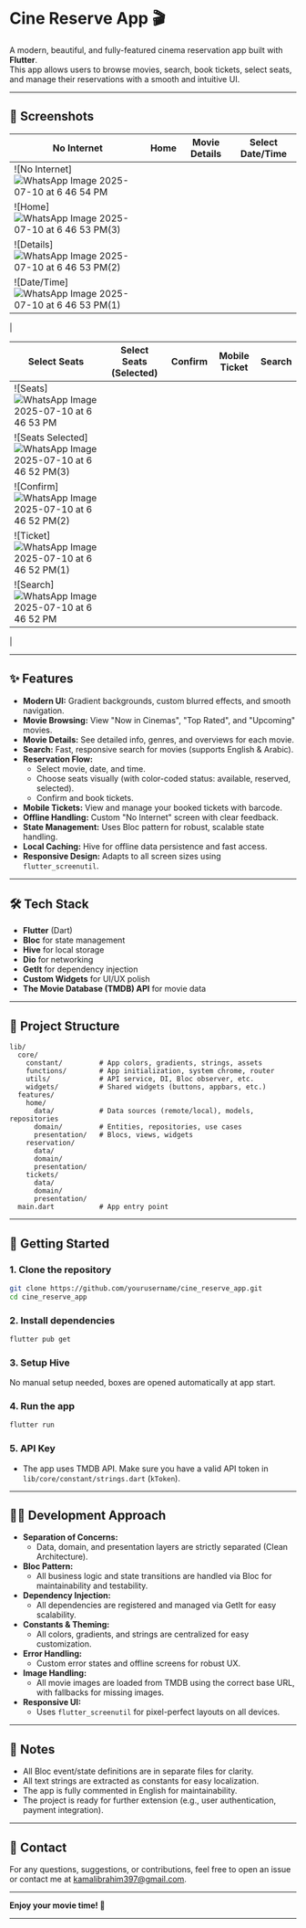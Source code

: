 
# Cine Reserve App 🎬

A modern, beautiful, and fully-featured cinema reservation app built with **Flutter**.  
This app allows users to browse movies, search, book tickets, select seats, and manage their reservations with a smooth and intuitive UI.

---

## 📱 Screenshots

| No Internet | Home | Movie Details | Select Date/Time |
|-------------|------|--------------|------------------|
| ![No Internet] ![WhatsApp Image 2025-07-10 at 6 46 54 PM](https://github.com/user-attachments/assets/344db3c0-b212-482e-8844-37ea80eb3112)
| ![Home] ![WhatsApp Image 2025-07-10 at 6 46 53 PM(3)](https://github.com/user-attachments/assets/6ede3043-9706-4d1d-8f31-f173f4bd53c5)
| ![Details] ![WhatsApp Image 2025-07-10 at 6 46 53 PM(2)](https://github.com/user-attachments/assets/cf64e08f-064e-45b1-8e1c-186e5b6f502d)
| ![Date/Time] ![WhatsApp Image 2025-07-10 at 6 46 53 PM(1)](https://github.com/user-attachments/assets/0b272434-d689-485d-96ed-e92d7fc481b7)
 |

| Select Seats | Select Seats (Selected) | Confirm | Mobile Ticket | Search |
|--------------|------------------------|---------|--------------|--------|
| ![Seats]![WhatsApp Image 2025-07-10 at 6 46 53 PM](https://github.com/user-attachments/assets/3fbecec0-e17b-45c8-a91c-3648d09c09e5)
  | ![Seats Selected] ![WhatsApp Image 2025-07-10 at 6 46 52 PM(3)](https://github.com/user-attachments/assets/51aa8b97-fe81-435a-a590-dc644449d217)
 | ![Confirm] ![WhatsApp Image 2025-07-10 at 6 46 52 PM(2)](https://github.com/user-attachments/assets/8410d594-b3c4-40d9-8c7d-3953f10dd932)
| ![Ticket] ![WhatsApp Image 2025-07-10 at 6 46 52 PM(1)](https://github.com/user-attachments/assets/db80ded7-7533-49ce-b9a1-93117ecf0084)
 | ![Search] ![WhatsApp Image 2025-07-10 at 6 46 52 PM](https://github.com/user-attachments/assets/0788e53f-3187-42d3-87f5-8c01e1dfe3eb)
 |

---

## ✨ Features

- **Modern UI:** Gradient backgrounds, custom blurred effects, and smooth navigation.
- **Movie Browsing:** View "Now in Cinemas", "Top Rated", and "Upcoming" movies.
- **Movie Details:** See detailed info, genres, and overviews for each movie.
- **Search:** Fast, responsive search for movies (supports English & Arabic).
- **Reservation Flow:**  
  - Select movie, date, and time.
  - Choose seats visually (with color-coded status: available, reserved, selected).
  - Confirm and book tickets.
- **Mobile Tickets:** View and manage your booked tickets with barcode.
- **Offline Handling:** Custom "No Internet" screen with clear feedback.
- **State Management:** Uses Bloc pattern for robust, scalable state handling.
- **Local Caching:** Hive for offline data persistence and fast access.
- **Responsive Design:** Adapts to all screen sizes using `flutter_screenutil`.

---

## 🛠️ Tech Stack

- **Flutter** (Dart)
- **Bloc** for state management
- **Hive** for local storage
- **Dio** for networking
- **GetIt** for dependency injection
- **Custom Widgets** for UI/UX polish
- **The Movie Database (TMDB) API** for movie data

---

## 📂 Project Structure

```
lib/
  core/
    constant/         # App colors, gradients, strings, assets
    functions/        # App initialization, system chrome, router
    utils/            # API service, DI, Bloc observer, etc.
    widgets/          # Shared widgets (buttons, appbars, etc.)
  features/
    home/
      data/           # Data sources (remote/local), models, repositories
      domain/         # Entities, repositories, use cases
      presentation/   # Blocs, views, widgets
    reservation/
      data/
      domain/
      presentation/
    tickets/
      data/
      domain/
      presentation/
  main.dart           # App entry point
```

---

## 🚀 Getting Started

### 1. **Clone the repository**
```sh
git clone https://github.com/yourusername/cine_reserve_app.git
cd cine_reserve_app
```

### 2. **Install dependencies**
```sh
flutter pub get
```

### 3. **Setup Hive**
No manual setup needed, boxes are opened automatically at app start.

### 4. **Run the app**
```sh
flutter run
```

### 5. **API Key**
- The app uses TMDB API. Make sure you have a valid API token in `lib/core/constant/strings.dart` (`kToken`).

---

## 🧑‍💻 Development Approach

- **Separation of Concerns:**  
  - Data, domain, and presentation layers are strictly separated (Clean Architecture).
- **Bloc Pattern:**  
  - All business logic and state transitions are handled via Bloc for maintainability and testability.
- **Dependency Injection:**  
  - All dependencies are registered and managed via GetIt for easy scalability.
- **Constants & Theming:**  
  - All colors, gradients, and strings are centralized for easy customization.
- **Error Handling:**  
  - Custom error states and offline screens for robust UX.
- **Image Handling:**  
  - All movie images are loaded from TMDB using the correct base URL, with fallbacks for missing images.
- **Responsive UI:**  
  - Uses `flutter_screenutil` for pixel-perfect layouts on all devices.

---

## 📝 Notes

- All Bloc event/state definitions are in separate files for clarity.
- All text strings are extracted as constants for easy localization.
- The app is fully commented in English for maintainability.
- The project is ready for further extension (e.g., user authentication, payment integration).

---

## 📧 Contact

For any questions, suggestions, or contributions, feel free to open an issue or contact me at kamalibrahim397@gmail.com.

---

**Enjoy your movie time! 🍿**

---

